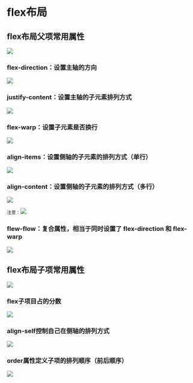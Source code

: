 # flex布局

## flex布局父项常用属性

![](C:\Users\admin\Pictures\flex布局父项常用属性.png)

### flex-direction：设置主轴的方向

![](C:\Users\admin\Pictures\flex-direction.png)

### justify-content：设置主轴的子元素排列方式

![](C:\Users\admin\Pictures\justify-content.png)

### flex-warp：设置子元素是否换行

![](C:\Users\admin\Pictures\flex-warp.png)



### align-items：设置侧轴的子元素的排列方式（单行）

![](C:\Users\admin\Pictures\align-items.png)

### align-content：设置侧轴的子元素的排列方式（多行）

![](C:\Users\admin\Pictures\align-content.png)

`注意：`![](C:\Users\admin\Pictures\align-content与align-items区别.png)







### flew-flow：复合属性，相当于同时设置了 flex-direction 和 flex-warp

![](C:\Users\admin\Pictures\flew-flow.png)

## flex布局子项常用属性

![](C:\Users\admin\Pictures\flex布局子项常用属性.png)

### flex子项目占的分数

![](C:\Users\admin\Pictures\flex.png)

### align-self控制自己在侧轴的排列方式

![](C:\Users\admin\Pictures\align-sef.png)

### order属性定义子项的排列顺序（前后顺序）

![](C:\Users\admin\Pictures\order.png)